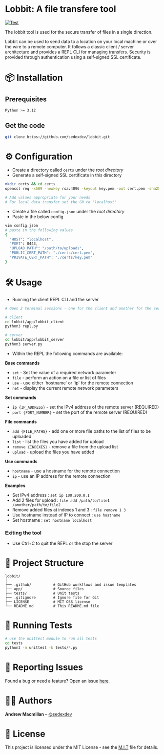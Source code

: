 # Lobbit: A file transfere tool

[![Test](https://github.com/sedexdev/lobbit/actions/workflows/test.yml/badge.svg)](https://github.com/sedexdev/lobbit/actions/workflows/test.yml)

The lobbit tool is used for the secure transfer of files in a single direction.

Lobbit can be used to send data to a location on your local machine or over the wire to a remote computer. It follows a classic client / server architecture and provides a REPL CLI for managing transfers. Security is provided through authentication using a self-signed SSL certificate.

# 📦 Installation

## Prerequisites

```bash
Python >= 3.12
```

## Get the code

```bash
git clone https://github.com/sedexdev/lobbit.git
```

# ⚙️ Configuration

- Create a directory called `certs` under the _root directory_
- Generate a self-signed SSL certificate in this directory

```bash
mkdir certs && cd certs
openssl req -x509 -newkey rsa:4096 -keyout key.pem -out cert.pem -sha256 -days 365 -nodes

# Add values appropriate for your needs
# For local data transfer set the CN to 'localhost'
```

- Create a file called `config.json` under the _root directory_
- Paste in the below config

```bash
vim config.json
# paste in the following values
{
  "HOST": "localhost",
  "PORT": 8443,
  "UPLOAD_PATH": "/path/to/uploads",
  "PUBLIC_CERT_PATH": "./certs/cert.pem",
  "PRIVATE_CERT_PATH": "./certs/key.pem"
}
```

# 🛠️ Usage

- Running the client REPL CLI and the server

```bash
# Open 2 terminal sessions - one for the client and another for the server

# client
cd lobbit/app/lobbit_client
python3 repl.py

# server
cd lobbit/app/lobbit_server
python3 server.py
```

- Within the REPL the following commands are available:

**Base commands**

- `set` - Set the value of a required network parameter
- `file` - perform an action on a file or list of files
- `use` - use either 'hostname' or 'ip' for the remote connection
- `net` - display the current remote network parameters

**Set commands**

- `ip {IP_ADDRESS}` - set the IPv4 address of the remote server (REQUIRED)
- `port {PORT_NUMBER}` - set the port of the remote server (REQUIRED)

**File commands**

- `add {FILE_PATHS}` - add one or more file paths to the list of files to be uploaded
- `list` - list the files you have added for upload
- `remove {INDEXES}` - remove a file from the upload list
- `upload` - upload the files you have added

**Use commands**

- `hostname` - use a hostname for the remote connection
- `ip` - use an IP address for the remote connection

**Examples**

- Set IPv4 address : `set ip 100.200.0.1`
- Add 2 files for upload : `file add /path/to/file1 /another/path/to/file2`
- Remove added files at indexes 1 and 3 : `file remove 1 3`
- Use hostname instead of IP to connect : `use hostname`
- Set hostname : `set hostname localhost`

### Exiting the tool

- Use Ctrl+C to quit the REPL or the stop the server

# 📂 Project Structure

```
lobbit/
│
├── .github/          # GitHub workflows and issue templates
├── app/              # Source files
├── tests/            # Unit tests
├── .gitignore        # Ignore file for Git
├── LICENSE           # MIT OSS license
└── README.md         # This README.md file
```

# 🧪 Running Tests

```bash
# use the unittest module to run all tests
cd tests
python3 -m unittest -b tests/*.py
```

# 🐛 Reporting Issues

Found a bug or need a feature? Open an issue [here](https://github.com/sedexdev/lobbit/issues).

# 🧑‍💻 Authors

**Andrew Macmillan** – [@sedexdev](https://github.com/sedexdev)

# 📜 License

This project is licensed under the MIT License - see the [M.I.T](https://github.com/sedexdev/lobbit/blob/main/LICENSE) file for details.
